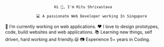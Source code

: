                           Hi 🙋, I'm Ritu Shrivastava
                                                                    
                  💻 A passionate Web Developer working In Singapore

🔭 I’m currently working on web applications.
❤️ I love to design prototypes, code, build websites and web applications.
📚 Learning new things, self driven, hard working and friendly.😃
📷 Experience 5+ years in Coding.






